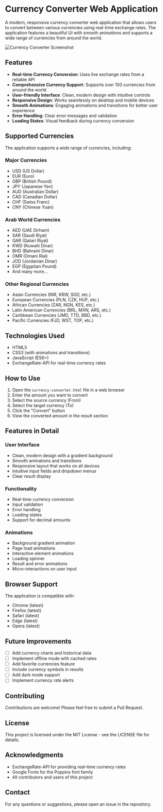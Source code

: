 # Currency Converter Web Application

A modern, responsive currency converter web application that allows users to convert between various currencies using real-time exchange rates. The application features a beautiful UI with smooth animations and supports a wide range of currencies from around the world.

![Currency Converter Screenshot](screenshot.png)

## Features

- **Real-time Currency Conversion**: Uses live exchange rates from a reliable API
- **Comprehensive Currency Support**: Supports over 100 currencies from around the world
- **User-friendly Interface**: Clean, modern design with intuitive controls
- **Responsive Design**: Works seamlessly on desktop and mobile devices
- **Smooth Animations**: Engaging animations and transitions for better user experience
- **Error Handling**: Clear error messages and validation
- **Loading States**: Visual feedback during currency conversion

## Supported Currencies

The application supports a wide range of currencies, including:

### Major Currencies

- USD (US Dollar)
- EUR (Euro)
- GBP (British Pound)
- JPY (Japanese Yen)
- AUD (Australian Dollar)
- CAD (Canadian Dollar)
- CHF (Swiss Franc)
- CNY (Chinese Yuan)

### Arab World Currencies

- AED (UAE Dirham)
- SAR (Saudi Riyal)
- QAR (Qatari Riyal)
- KWD (Kuwaiti Dinar)
- BHD (Bahraini Dinar)
- OMR (Omani Rial)
- JOD (Jordanian Dinar)
- EGP (Egyptian Pound)
- And many more...

### Other Regional Currencies

- Asian Currencies (INR, KRW, SGD, etc.)
- European Currencies (PLN, CZK, HUF, etc.)
- African Currencies (ZAR, NGN, KES, etc.)
- Latin American Currencies (BRL, MXN, ARS, etc.)
- Caribbean Currencies (JMD, TTD, BBD, etc.)
- Pacific Currencies (FJD, WST, TOP, etc.)

## Technologies Used

- HTML5
- CSS3 (with animations and transitions)
- JavaScript (ES6+)
- ExchangeRate-API for real-time currency rates

## How to Use

1. Open the `currency-converter.html` file in a web browser
2. Enter the amount you want to convert
3. Select the source currency (From)
4. Select the target currency (To)
5. Click the "Convert" button
6. View the converted amount in the result section

## Features in Detail

### User Interface

- Clean, modern design with a gradient background
- Smooth animations and transitions
- Responsive layout that works on all devices
- Intuitive input fields and dropdown menus
- Clear result display

### Functionality

- Real-time currency conversion
- Input validation
- Error handling
- Loading states
- Support for decimal amounts

### Animations

- Background gradient animation
- Page load animations
- Interactive element animations
- Loading spinner
- Result and error animations
- Micro-interactions on user input

## Browser Support

The application is compatible with:

- Chrome (latest)
- Firefox (latest)
- Safari (latest)
- Edge (latest)
- Opera (latest)

## Future Improvements

- [ ] Add currency charts and historical data
- [ ] Implement offline mode with cached rates
- [ ] Add favorite currencies feature
- [ ] Include currency symbols in results
- [ ] Add dark mode support
- [ ] Implement currency rate alerts

## Contributing

Contributions are welcome! Please feel free to submit a Pull Request.

## License

This project is licensed under the MIT License - see the LICENSE file for details.

## Acknowledgments

- ExchangeRate-API for providing real-time currency rates
- Google Fonts for the Poppins font family
- All contributors and users of this project

## Contact

For any questions or suggestions, please open an issue in the repository.
